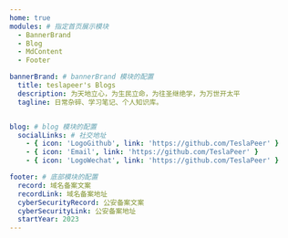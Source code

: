```yaml
---
home: true
modules: # 指定首页展示模块
  - BannerBrand
  - Blog
  - MdContent
  - Footer

bannerBrand: # bannerBrand 模块的配置
  title: teslapeer's Blogs
  description: 为天地立心，为生民立命，为往圣继绝学，为万世开太平
  tagline: 日常杂碎、学习笔记、个人知识库。


blog: # blog 模块的配置
  socialLinks: # 社交地址
    - { icon: 'LogoGithub', link: 'https://github.com/TeslaPeer' }
    - { icon: 'Email', link: 'https://github.com/TeslaPeer' }
    - { icon: 'LogoWechat', link: 'https://github.com/TeslaPeer' }

footer: # 底部模块的配置
  record: 域名备案文案
  recordLink: 域名备案地址
  cyberSecurityRecord: 公安备案文案
  cyberSecurityLink: 公安备案地址
  startYear: 2023
---
```


